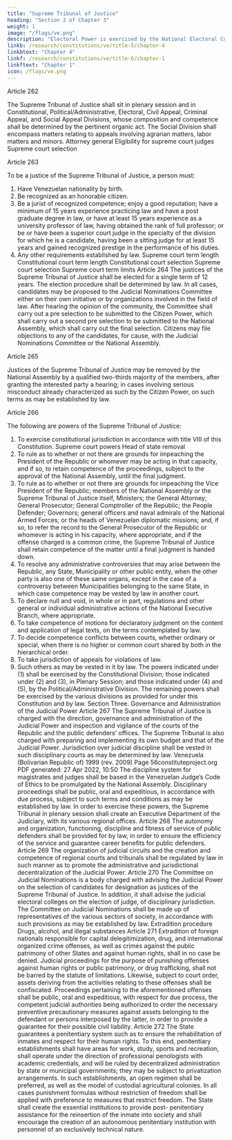 ```yaml
---
title: "Supreme Tribunal of Justice"
heading: "Section 2 of Chapter 3"
weight: 1
image: "/flags/ve.png"
description: "Electoral Power is exercised by the National Electoral Council as governing body, and by the latter’s subordinate organs"
linkb: /research/constitutions/ve/title-5/chapter-4
linkbtext: "Chapter 4"
linkf: /research/constitutions/ve/title-6/chapter-1
linkftext: "Chapter 1"
icon: /flags/ve.png
---
```



Article 262

The Supreme Tribunal of Justice shall sit in plenary session and in Constitutional,
Political/Administrative, Electoral, Civil Appeal, Criminal Appeal, and Social Appeal
Divisions, whose composition and competence shall be determined by the pertinent
organic act.
The Social Division shall encompass matters relating to appeals involving agrarian
matters, labor matters and minors.
Attorney general
Eligibility for supreme court judges
Supreme court selection

Article 263

To be a justice of the Supreme Tribunal of Justice, a person must:
1. Have Venezuelan nationality by birth.
2. Be recognized as an honorable citizen.
3. Be a jurist of recognized competence; enjoy a good reputation; have a minimum
of 15 years experience practicing law and have a post graduate degree in law, or
have at least 15 years experience as a university professor of law, having
obtained the rank of full professor; or be or have been a superior court judge in
the specialty of the division for which he is a candidate, having been a sitting
judge for at least 15 years and gained recognized prestige in the performance of
his duties.
4. Any other requirements established by law.
Supreme court term length
Constitutional court term length
Constitutional court selection
Supreme court selection
Supreme court term limits
Article 264
The justices of the Supreme Tribunal of Justice shall be elected for a single term of 12
years. The election procedure shall be determined by law. In all cases, candidates may
be proposed to the Judicial Nominations Committee either on their own initiative or by
organizations involved in the field of law. After hearing the opinion of the community, the
Committee shall carry out a pre selection to be submitted to the Citizen Power, which
shall carry out a second pre selection to be submitted to the National Assembly, which
shall carry out the final selection.
Citizens may file objections to any of the candidates, for cause, with the Judicial
Nominations Committee or the National Assembly.


Article 265

Justices of the Supreme Tribunal of Justice may be removed by the National Assembly by a qualified two-thirds majority of the members, after granting the interested party a hearing; in cases involving serious misconduct already characterized as such by the Citizen Power, on such terms as may be established by law.

Article 266

The following are powers of the Supreme Tribunal of Justice:

1. To exercise constitutional jurisdiction in accordance with title VIII of this
Constitution.
Supreme court powers
Head of state removal
2. To rule as to whether or not there are grounds for impeaching the President of
the Republic or whomever may be acting in that capacity, and if so, to retain
competence of the proceedings, subject to the approval of the National
Assembly, until the final judgment.
3. To rule as to whether or not there are grounds for impeaching the Vice President
of the Republic; members of the National Assembly or the Supreme Tribunal of
Justice itself, Ministers; the General Attorney; General Prosecutor; General
Comptroller of the Republic; the People Defender; Governors; general officers
and naval admirals of the National Armed Forces; or the heads of Venezuelan
diplomatic missions; and, if so, to refer the record to the General Prosecutor of
the Republic or whomever is acting in his capacity, where appropriate, and if the
offense charged is a common crime, the Supreme Tribunal of Justice shall retain
competence of the matter until a final judgment is handed down.
4. To resolve any administrative controversies that may arise between the
Republic, any State, Municipality or other public entity, when the other party is
also one of these same organs, except in the case of a controversy between
Municipalities belonging to the same State, in which case competence may be
vested by law in another court.
5. To declare null and void, in whole or in part, regulations and other general or
individual administrative actions of the National Executive Branch, where
appropriate.
6. To take competence of motions for declaratory judgment on the content and
application of legal texts, on the terms contemplated by law.
7. To decide competence conflicts between courts, whether ordinary or special,
when there is no higher or common court shared by both in the hierarchical order.
8. To take jurisdiction of appeals for violations of law.
9. Such others as may be vested in it by law.
The powers indicated under (1) shall be exercised by the Constitutional Division; those
indicated under (2) and (3), in Plenary Session; and those indicated under (4) and (5), by
the Political/Administrative Division. The remaining powers shall be exercised by the
various divisions as provided for under this Constitution and by law.
Section Three. Governance and Administration of the Judicial Power
Article 267
The Supreme Tribunal of Justice is charged with the direction, governance and
administration of the Judicial Power and inspection and vigilance of the courts of the
Republic and the public defenders’ offices. The Supreme Tribunal is also charged with
preparing and implementing its own budget and that of the Judicial Power.
Jurisdiction over judicial discipline shall be vested in such disciplinary courts as may be
determined by law.
Venezuela (Bolivarian Republic of) 1999 (rev. 2009)
Page 56constituteproject.org
PDF generated: 27 Apr 2022, 10:50
The discipline system for magistrates and judges shall be based in the Venezuelan
Judge’s Code of Ethics to be promulgated by the National Assembly. Disciplinary
proceedings shall be public, oral and expeditious, in accordance with due process, subject
to such terms and conditions as may be established by law.
In order to exercise these powers, the Supreme Tribunal in plenary session shall create
an Executive Department of the Judiciary, with its various regional offices.
Article 268
The autonomy and organization, functioning, discipline and fitness of service of public
defenders shall be provided for by law, in order to ensure the efficiency of the service
and guarantee career benefits for public defenders.
Article 269
The organization of judicial circuits and the creation and competence of regional courts
and tribunals shall be regulated by law in such manner as to promote the administrative
and jurisdictional decentralization of the Judicial Power.
Article 270
The Committee on Judicial Nominations is a body charged with advising the Judicial
Power on the selection of candidates for designation as justices of the Supreme Tribunal
of Justice. In addition, it shall advise the judicial electoral colleges on the election of
judge, of disciplinary jurisdiction. The Committee on Judicial Nominations shall be made
up of representatives of the various sectors of society, in accordance with such
provisions as may be established by law.
Extradition procedure
Drugs, alcohol, and illegal substances
Article 271
Extradition of foreign nationals responsible for capital delegitimization, drug, and
international organized crime offenses, as well as crimes against the public patrimony of
other States and against human rights, shall in no case be denied. Judicial proceedings
for the purpose of punishing offenses against human rights or public patrimony, or drug
trafficking, shall not be barred by the statute of limitations. Likewise, subject to court
order, assets deriving from the activities relating to these offenses shall be confiscated.
Proceedings pertaining to the aforementioned offenses shall be public, oral and
expeditious, with respect for due process, the competent judicial authorities being
authorized to order the necessary preventive precautionary measures against assets
belonging to the defendant or persons interposed by the latter, in order to provide a
guarantee for their possible civil liability.
Article 272
The State guarantees a penitentiary system such as to ensure the rehabilitation of
inmates and respect for their human rights. To this end, penitentiary establishments
shall have areas for work, study, sports and recreation, shall operate under the direction
of professional penologists with academic credentials, and will be ruled by decentralized
administration by state or municipal governments; they may be subject to privatization
arrangements. In such establishments, an open regimen shall be preferred, as well as
the model of custodial agricultural colonies. In all cases punishment formulas without
restriction of freedom shall be applied with preference to measures that restrict
freedom. The State shall create the essential institutions to provide post- penitentiary
assistance for the reinsertion of the inmate into society and shall encourage the creation
of an autonomous penitentiary institution with personnel of an exclusively technical
nature.

